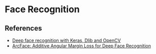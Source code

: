 
# Face Recognition

## References

  * [Deep face recognition with Keras, Dlib and OpenCV](http://krasserm.github.io/2018/02/07/deep-face-recognition/)
  * [ArcFace: Additive Angular Margin Loss for Deep Face Recognition](https://arxiv.org/abs/1801.07698)
